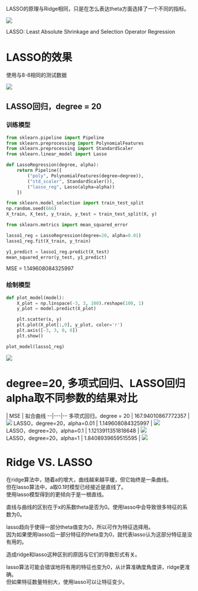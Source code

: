 LASSO的原理与Ridge相同，只是在怎么表达theta方面选择了一个不同的指标。  

![](http://windmissing.github.io/images/2019/148.jpg)

LASSO: Least Absolute Shrinkage and Selection Operator Regression

# LASSO的效果

使用与8-8相同的测试数据

![](http://windmissing.github.io/images/2019/142.png)  

## LASSO回归，degree = 20

### 训练模型

```python
from sklearn.pipeline import Pipeline
from sklearn.preprocessing import PolynomialFeatures
from sklearn.preprocessing import StandardScaler
from sklearn.linear_model import Lasso

def LassoRegression(degree, alpha):
    return Pipeline([
        ("poly", PolynomialFeatures(degree=degree)),
        ("std_scaler", StandardScaler()),
        ("lasso_reg", Lasso(alpha=alpha))
    ])

from sklearn.model_selection import train_test_split
np.random.seed(666)
X_train, X_test, y_train, y_test = train_test_split(X, y)

from sklearn.metrics import mean_squared_error

lasso1_reg = LassoRegression(degree=20, alpha=0.01)
lasso1_reg.fit(X_train, y_train)

y1_predict = lasso1_reg.predict(X_test)
mean_squared_error(y_test, y1_predict)
```

MSE = 1.149608084325997

### 绘制模型  

```python
def plot_model(model):
    X_plot = np.linspace(-3, 3, 100).reshape(100, 1)
    y_plot = model.predict(X_plot)

    plt.scatter(x, y)
    plt.plot(X_plot[:,0], y_plot, color='r')
    plt.axis([-3, 3, 0, 6])
    plt.show()

plot_model(lasso1_reg)
```  

![](http://windmissing.github.io/images/2019/149.png)  

# degree=20, 多项式回归、LASSO回归alpha取不同参数的结果对比

  | MSE  | 拟合曲线
--|---|--
多项式回归，degree = 20  | 167.94010867772357  | ![](http://windmissing.github.io/images/2019/143.png)
LASSO，degree=20，alpha=0.01  | 1.149608084325997  | ![](http://windmissing.github.io/images/2019/149.png)   
LASSO，degree=20，alpha=0.1  | 1.1213911351818648  |  ![](http://windmissing.github.io/images/2019/150.png)  
LASSO，degree=20，alpha=1  | 1.8408939659515595  | ![](http://windmissing.github.io/images/2019/151.png)

# Ridge VS. LASSO

在ridge算法中，随着a的增大，曲线越来越平缓，但它始终是一条曲线。  
但在lasso算法中，a取0.1时模型已经接近是直线了。  
使用lasso模型得到的更倾向于是一根直线。  

直线与曲线的区别在于x的系数theta是否为0。使用lasso中会导致很多特征的系数为0。  

lasso趋向于使得一部分theta值变为0，所以可作为特征选择用。  
因为如果使用lasso后一部分特征的theta变为0，就代表lasso认为这部分特征是没有用的。  

造成ridge和lasso这种区别的原因与它们的导数形式有关。  

lasso算法可能会错误地将有用的特征也变为0，从计算准确度角度讲，ridge更准确。  
但如果特征数量特别大，使用lasso可以让特征变少。
